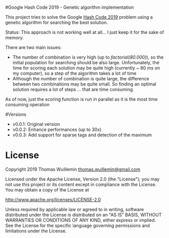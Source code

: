 #Google Hash Code 2019 - Genetic algorithm implementation

This project tries to solve the Google [Hash Code 2019](https://codingcompetitions.withgoogle.com/hashcode/) problem 
using a genetic algorithm for searching the best solution.

Status: This approach is not working well at all... I just keep it for the sake of memory.

There are two main issues:

* The number of combination is very high (up to *factorial(80.000)*), so the initial population for searching should be 
also large. Unfortunately, the time for scoring each solution may be quite high (currently ~ 80 ms on my computer), so 
a step of the algorithm takes a lot of time
* Although the number of combination is quite large, the difference between two combinations may be quite small. So 
finding an optimal solution requires a lot of steps ... that are time consuming. 

As of now, just the scoring function is run in parallel as it is the most time consuming operation

#Versions

 * v0.0.1: Original version
 * v0.0.2: Enhance performances (up to 30x)
 * v0.0.3: Add support for sparse tags and detection of the maximum 

# License

Copyright 2019 Thomas Wuillemin  <thomas.wuillemin@gmail.com>

Licensed under the Apache License, Version 2.0 (the "License");
you may not use this project or its content except in compliance with the License.
You may obtain a copy of the License at

http://www.apache.org/licenses/LICENSE-2.0

Unless required by applicable law or agreed to in writing, software
distributed under the License is distributed on an "AS IS" BASIS,
WITHOUT WARRANTIES OR CONDITIONS OF ANY KIND, either express or implied.
See the License for the specific language governing permissions and
limitations under the License.